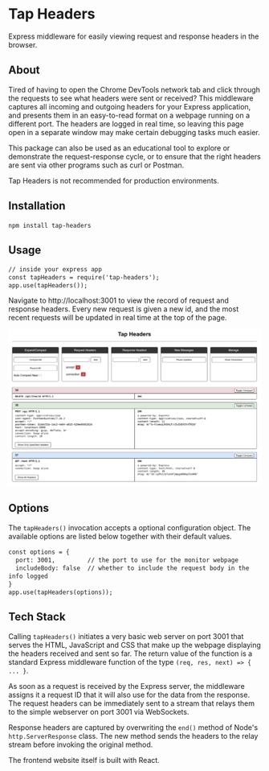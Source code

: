 # Tap Headers

Express middleware for easily viewing request and response headers in the browser.

## About

Tired of having to open the Chrome DevTools network tab and click through the requests to see what headers were sent or received? This middleware captures all incoming and outgoing headers for your Express application, and presents them in an easy-to-read format on a webpage running on a different port. The headers are logged in real time, so leaving this page open in a separate window may make certain debugging tasks much easier.

This package can also be used as an educational tool to explore or demonstrate the request-response cycle, or to ensure that the right headers are sent via other programs such as curl or Postman.

Tap Headers is not recommended for production environments.

## Installation
```
npm install tap-headers
```

## Usage

```
// inside your express app
const tapHeaders = require('tap-headers');
app.use(tapHeaders());
```

Navigate to http://localhost:3001 to view the record of request and response headers. Every new request is given a new id, and the most recent requests will be updated in real time at the top of the page.

![Tap headers screenshot](./screenshot.png?raw=true "Tap Headers Screenshot")

## Options

The `tapHeaders()` invocation accepts a optional configuration object. The available options are listed below together with their default values.

```
const options = {
  port: 3001,         // the port to use for the monitor webpage
  includeBody: false  // whether to include the request body in the info logged
}
app.use(tapHeaders(options));
```

## Tech Stack

Calling `tapHeaders()` initiates a very basic web server on port 3001 that serves the HTML, JavaScript and CSS that make up the webpage displaying the headers received and sent so far. The return value of the function is a standard Express middleware function of the type `(req, res, next) => { ... }`.

As soon as a request is received by the Express server, the middleware assigns it a request ID that it will also use for the data from the response. The request headers can be immediately sent to a stream that relays them to the simple webserver on port 3001 via WebSockets.

Response headers are captured by overwriting the `end()` method of Node's `http.ServerResponse` class. The new method sends the headers to the relay stream before invoking the original method.

The frontend website itself is built with React.

